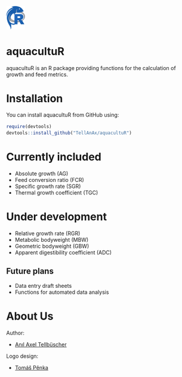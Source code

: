
<!-- README.md is generated from README.Rmd. Please edit that file -->

<img src="vignettes/logo_aquacultuR.png" width="10%" />

# aquacultuR

aquacultuR is an R package providing functions for the calculation of
growth and feed metrics.

# Installation

You can install aquacultuR from GitHub using:

``` r
require(devtools)
devtools::install_github("TellAnAx/aquacultuR")
```

# Currently included

- Absolute growth (AG)
- Feed conversion ratio (FCR)
- Specific growth rate (SGR)
- Thermal growth coefficient (TGC)

# Under development

- Relative growth rate (RGR)
- Metabolic bodyweight (MBW)
- Geometric bodyweight (GBW)
- Apparent digestibility coefficient (ADC)

## Future plans

- Data entry draft sheets
- Functions for automated data analysis

# About Us

Author:

- [Anıl Axel Tellbüscher](https://anil.tellbuescher.online)

Logo design:

- [Tomáš Pěnka](https://www.linkedin.com/in/tomáš-pěnka-a25866287/)
